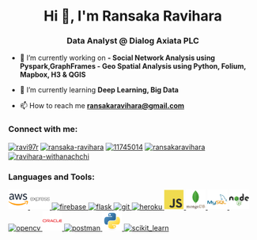 <h1 align="center">Hi 👋, I'm Ransaka Ravihara</h1>
<h3 align="center">Data Analyst @ Dialog Axiata PLC</h3>

- 🔭 I’m currently working on **- Social Network Analysis using Pyspark,GraphFrames - Geo Spatial Analysis using Python, Folium, Mapbox, H3 & QGIS**

- 🌱 I’m currently learning **Deep Learning, Big Data**

- 📫 How to reach me **ransakaravihara@gmail.com**

<h3 align="left">Connect with me:</h3>
<p align="left">
<a href="https://twitter.com/ravi97r" target="blank"><img align="center" src="https://cdn.jsdelivr.net/npm/simple-icons@3.0.1/icons/twitter.svg" alt="ravi97r" height="30" width="40" /></a>
<a href="https://linkedin.com/in/ransaka-ravihara" target="blank"><img align="center" src="https://cdn.jsdelivr.net/npm/simple-icons@3.0.1/icons/linkedin.svg" alt="ransaka-ravihara" height="30" width="40" /></a>
<a href="https://stackoverflow.com/users/11745014" target="blank"><img align="center" src="https://cdn.jsdelivr.net/npm/simple-icons@3.0.1/icons/stackoverflow.svg" alt="11745014" height="30" width="40" /></a>
<a href="https://kaggle.com/ransakaravihara" target="blank"><img align="center" src="https://cdn.jsdelivr.net/npm/simple-icons@3.0.1/icons/kaggle.svg" alt="ransakaravihara" height="30" width="40" /></a>
<a href="https://fb.com/ravihara-withanachchi" target="blank"><img align="center" src="https://cdn.jsdelivr.net/npm/simple-icons@3.0.1/icons/facebook.svg" alt="ravihara-withanachchi" height="30" width="40" /></a>
</p>

<h3 align="left">Languages and Tools:</h3>
<p align="left"> <a href="https://aws.amazon.com" target="_blank"> <img src="https://raw.githubusercontent.com/devicons/devicon/master/icons/amazonwebservices/amazonwebservices-original-wordmark.svg" alt="aws" width="40" height="40"/> </a> <a href="https://expressjs.com" target="_blank"> <img src="https://raw.githubusercontent.com/devicons/devicon/master/icons/express/express-original-wordmark.svg" alt="express" width="40" height="40"/> </a> <a href="https://firebase.google.com/" target="_blank"> <img src="https://www.vectorlogo.zone/logos/firebase/firebase-icon.svg" alt="firebase" width="40" height="40"/> </a> <a href="https://flask.palletsprojects.com/" target="_blank"> <img src="https://www.vectorlogo.zone/logos/pocoo_flask/pocoo_flask-icon.svg" alt="flask" width="40" height="40"/> </a> <a href="https://git-scm.com/" target="_blank"> <img src="https://www.vectorlogo.zone/logos/git-scm/git-scm-icon.svg" alt="git" width="40" height="40"/> </a> <a href="https://heroku.com" target="_blank"> <img src="https://www.vectorlogo.zone/logos/heroku/heroku-icon.svg" alt="heroku" width="40" height="40"/> </a> <a href="https://developer.mozilla.org/en-US/docs/Web/JavaScript" target="_blank"> <img src="https://raw.githubusercontent.com/devicons/devicon/master/icons/javascript/javascript-original.svg" alt="javascript" width="40" height="40"/> </a> <a href="https://www.mongodb.com/" target="_blank"> <img src="https://raw.githubusercontent.com/devicons/devicon/master/icons/mongodb/mongodb-original-wordmark.svg" alt="mongodb" width="40" height="40"/> </a> <a href="https://www.mysql.com/" target="_blank"> <img src="https://raw.githubusercontent.com/devicons/devicon/master/icons/mysql/mysql-original-wordmark.svg" alt="mysql" width="40" height="40"/> </a> <a href="https://nodejs.org" target="_blank"> <img src="https://raw.githubusercontent.com/devicons/devicon/master/icons/nodejs/nodejs-original-wordmark.svg" alt="nodejs" width="40" height="40"/> </a> <a href="https://opencv.org/" target="_blank"> <img src="https://www.vectorlogo.zone/logos/opencv/opencv-icon.svg" alt="opencv" width="40" height="40"/> </a> <a href="https://www.oracle.com/" target="_blank"> <img src="https://raw.githubusercontent.com/devicons/devicon/master/icons/oracle/oracle-original.svg" alt="oracle" width="40" height="40"/> </a> <a href="https://postman.com" target="_blank"> <img src="https://www.vectorlogo.zone/logos/getpostman/getpostman-icon.svg" alt="postman" width="40" height="40"/> </a> <a href="https://www.python.org" target="_blank"> <img src="https://raw.githubusercontent.com/devicons/devicon/master/icons/python/python-original.svg" alt="python" width="40" height="40"/> </a> <a href="https://scikit-learn.org/" target="_blank"> <img src="https://upload.wikimedia.org/wikipedia/commons/0/05/Scikit_learn_logo_small.svg" alt="scikit_learn" width="40" height="40"/> </a> </p>
